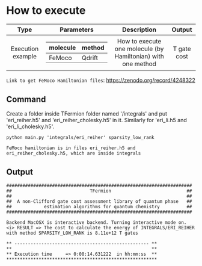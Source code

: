 How to execute
=============

| Type  | Parameters | Description | Output |
|:-------------: |:-------------: |:-------------: |:-------------: |
| Execution example  | <table>  <thead>  <tr>  <th>molecule</th>  <th>method</th> </tr>  </thead>  <tbody>  <tr>  <td>FeMoco</td><td>Qdrift</td>  </tr>  <tr>  </tbody>  </table>     | How to execute one molecule (by Hamiltonian) with one method | T gate cost |

`Link to get FeMoco Hamiltonian files`: https://zenodo.org/record/4248322

Command
-------------
Create a folder inside TFermion folder named '/integrals' and put 'eri_reiher.h5' and 'eri_reiher_cholesky.h5' in it. Similarly for 'eri_li.h5 and 'eri_li_cholesky.h5'.

```
python main.py 'integrals/eri_reiher' sparsity_low_rank
```

`FeMoco hamiltonian is in files eri_reiher.h5 and eri_reiher_cholesky.h5, which are inside integrals`

Output
---------

```
#####################################################################
##                             TFermion                            ##
##                                                                 ##
##  A non-Clifford gate cost assessment library of quantum phase   ##
##            estimation algorithms for quantum chemistry          ##
#####################################################################

Backend MacOSX is interactive backend. Turning interactive mode on.
<i> RESULT => The cost to calculate the energy of INTEGRALS/ERI_REIHER with method SPARSITY_LOW_RANK is 8.11e+12 T gates

** -------------------------------------------------- **
**                                                    **
** Execution time     => 0:00:14.631222  in hh:mm:ss  **
********************************************************
```